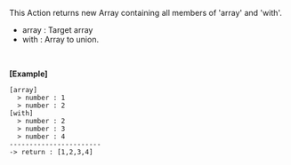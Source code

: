 This Action returns new Array containing all members of 'array' and 'with'.
<br/>
- array : Target array
- with : Array to union.
<br/>

**[Example]**
```
[array]
  > number : 1
  > number : 2
[with]
  > number : 2
  > number : 3
  > number : 4
-----------------------
-> return : [1,2,3,4]
```
